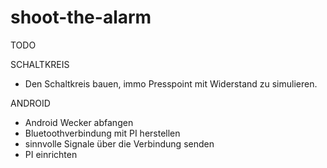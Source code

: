 shoot-the-alarm
===============
 TODO

SCHALTKREIS
- Den Schaltkreis bauen, immo Presspoint mit Widerstand zu simulieren.

ANDROID
- Android Wecker abfangen 
- Bluetoothverbindung mit PI herstellen
- sinnvolle Signale über die Verbindung senden
- PI einrichten
